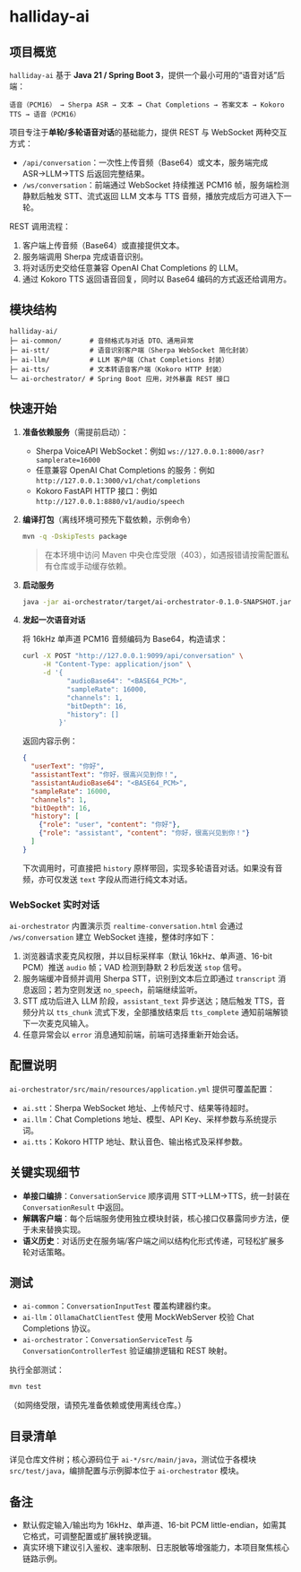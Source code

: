 # halliday-ai

## 项目概览

`halliday-ai` 基于 **Java 21 / Spring Boot 3**，提供一个最小可用的“语音对话”后端：

```
语音（PCM16） → Sherpa ASR → 文本 → Chat Completions → 答案文本 → Kokoro TTS → 语音（PCM16）
```

项目专注于**单轮/多轮语音对话**的基础能力，提供 REST 与 WebSocket 两种交互方式：

- `/api/conversation`：一次性上传音频（Base64）或文本，服务端完成 ASR→LLM→TTS 后返回完整结果。
- `/ws/conversation`：前端通过 WebSocket 持续推送 PCM16 帧，服务端检测静默后触发 STT、流式返回 LLM 文本与 TTS 音频，播放完成后方可进入下一轮。

REST 调用流程：

1. 客户端上传音频（Base64）或直接提供文本。
2. 服务端调用 Sherpa 完成语音识别。
3. 将对话历史交给任意兼容 OpenAI Chat Completions 的 LLM。
4. 通过 Kokoro TTS 返回语音回复，同时以 Base64 编码的方式返还给调用方。

## 模块结构

```
halliday-ai/
├─ ai-common/       # 音频格式与对话 DTO、通用异常
├─ ai-stt/          # 语音识别客户端（Sherpa WebSocket 简化封装）
├─ ai-llm/          # LLM 客户端（Chat Completions 封装）
├─ ai-tts/          # 文本转语音客户端（Kokoro HTTP 封装）
└─ ai-orchestrator/ # Spring Boot 应用，对外暴露 REST 接口
```

## 快速开始

1. **准备依赖服务**（需提前启动）：
   - Sherpa VoiceAPI WebSocket：例如 `ws://127.0.0.1:8000/asr?samplerate=16000`
   - 任意兼容 OpenAI Chat Completions 的服务：例如 `http://127.0.0.1:3000/v1/chat/completions`
   - Kokoro FastAPI HTTP 接口：例如 `http://127.0.0.1:8880/v1/audio/speech`

2. **编译打包**（离线环境可预先下载依赖，示例命令）
   ```bash
   mvn -q -DskipTests package
   ```
   > 在本环境中访问 Maven 中央仓库受限（403），如遇报错请按需配置私有仓库或手动缓存依赖。

3. **启动服务**
   ```bash
   java -jar ai-orchestrator/target/ai-orchestrator-0.1.0-SNAPSHOT.jar
   ```

4. **发起一次语音对话**

   将 16kHz 单声道 PCM16 音频编码为 Base64，构造请求：

   ```bash
   curl -X POST "http://127.0.0.1:9099/api/conversation" \
        -H "Content-Type: application/json" \
        -d '{
              "audioBase64": "<BASE64_PCM>",
              "sampleRate": 16000,
              "channels": 1,
              "bitDepth": 16,
              "history": []
            }'
   ```

   返回内容示例：

   ```json
   {
     "userText": "你好",
     "assistantText": "你好，很高兴见到你！",
     "assistantAudioBase64": "<BASE64_PCM>",
     "sampleRate": 16000,
     "channels": 1,
     "bitDepth": 16,
     "history": [
       {"role": "user", "content": "你好"},
       {"role": "assistant", "content": "你好，很高兴见到你！"}
     ]
   }
   ```

   下次调用时，可直接把 `history` 原样带回，实现多轮语音对话。如果没有音频，亦可仅发送 `text` 字段从而进行纯文本对话。

### WebSocket 实时对话

`ai-orchestrator` 内置演示页 `realtime-conversation.html` 会通过 `/ws/conversation` 建立 WebSocket 连接，整体时序如下：

1. 浏览器请求麦克风权限，并以目标采样率（默认 16kHz、单声道、16-bit PCM）推送 `audio` 帧；VAD 检测到静默 2 秒后发送 `stop` 信号。
2. 服务端缓冲音频并调用 Sherpa STT，识别到文本后立即通过 `transcript` 消息返回；若为空则发送 `no_speech`，前端继续监听。
3. STT 成功后进入 LLM 阶段，`assistant_text` 异步送达；随后触发 TTS，音频分片以 `tts_chunk` 流式下发，全部播放结束后 `tts_complete` 通知前端解锁下一次麦克风输入。
4. 任意异常会以 `error` 消息通知前端，前端可选择重新开始会话。

## 配置说明

`ai-orchestrator/src/main/resources/application.yml` 提供可覆盖配置：

- `ai.stt`：Sherpa WebSocket 地址、上传帧尺寸、结果等待超时。
- `ai.llm`：Chat Completions 地址、模型、API Key、采样参数与系统提示词。
- `ai.tts`：Kokoro HTTP 地址、默认音色、输出格式及采样参数。

## 关键实现细节

- **单接口编排**：`ConversationService` 顺序调用 STT→LLM→TTS，统一封装在 `ConversationResult` 中返回。
- **解耦客户端**：每个后端服务使用独立模块封装，核心接口仅暴露同步方法，便于未来替换实现。
- **语义历史**：对话历史在服务端/客户端之间以结构化形式传递，可轻松扩展多轮对话策略。

## 测试

- `ai-common`：`ConversationInputTest` 覆盖构建器约束。
- `ai-llm`：`OllamaChatClientTest` 使用 MockWebServer 校验 Chat Completions 协议。
- `ai-orchestrator`：`ConversationServiceTest` 与 `ConversationControllerTest` 验证编排逻辑和 REST 映射。

执行全部测试：
```bash
mvn test
```
（如网络受限，请预先准备依赖或使用离线仓库。）

## 目录清单

详见仓库文件树；核心源码位于 `ai-*/src/main/java`，测试位于各模块 `src/test/java`，编排配置与示例脚本位于 `ai-orchestrator` 模块。

## 备注

- 默认假定输入/输出均为 16kHz、单声道、16-bit PCM little-endian，如需其它格式，可调整配置或扩展转换逻辑。
- 真实环境下建议引入鉴权、速率限制、日志脱敏等增强能力，本项目聚焦核心链路示例。
